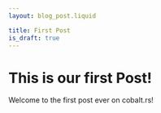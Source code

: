 ```yaml
---
layout: blog_post.liquid

title: First Post
is_draft: true
---
```


# This is our first Post!

Welcome to the first post ever on cobalt.rs!
